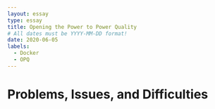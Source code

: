 ```yaml
---
layout: essay
type: essay
title: Opening the Power to Power Quality
# All dates must be YYYY-MM-DD format!
date: 2020-06-05
labels:
  - Docker
  - OPQ
---
```


# Problems, Issues, and Difficulties

